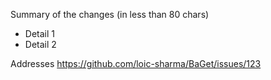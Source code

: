 Summary of the changes (in less than 80 chars)

 * Detail 1
 * Detail 2

Addresses https://github.com/loic-sharma/BaGet/issues/123

